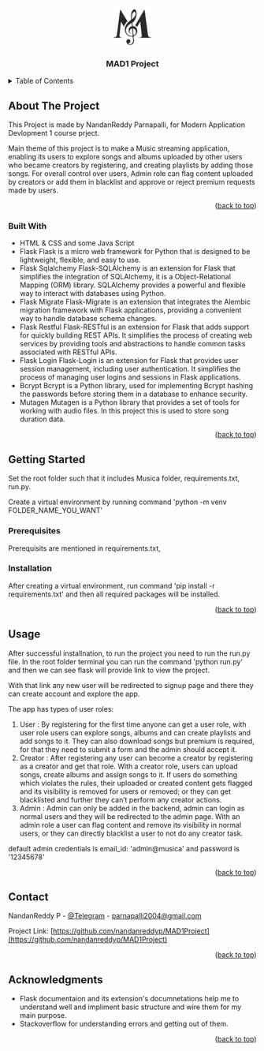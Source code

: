 <div align="center">
  <a href="https://github.com/nandanreddyp/Mad1Project">
    <img src="Musica/static/images/MusicaFavIcon.png" alt="Logo" width="80" height="80">
  </a>
 
  <h3 align="center">MAD1 Project </h3>
</div>

<!-- TABLE OF CONTENTS -->
<details>
  <summary>Table of Contents</summary>
  <ol>
    <li>
      <a href="#about-the-project">About The Project</a>
      <ul>
        <li><a href="#built-with">Built With</a></li>
      </ul>
    </li>
    <li>
      <a href="#getting-started">Getting Started</a>
      <ul>
        <li><a href="#prerequisites">Prerequisites</a></li>
        <li><a href="#installation">Installation</a></li>
      </ul>
    </li>
    <li><a href="#usage">Usage</a></li>
    <li><a href="#contact">Contact</a></li>
    <li><a href="#acknowledgments">Acknowledgments</a></li>
  </ol>
</details>



<!-- ABOUT THE PROJECT -->
## About The Project

This Project is made by NandanReddy Parnapalli, for Modern Application Devlopment 1 course prject.

Main theme of this project is to make a Music streaming application, enabling its users to explore
songs and albums uploaded by other users who became creators by registering, and creating playlists by
adding those songs. For overall control over users, Admin role can flag content uploaded by creators or
add them in blacklist and approve or reject premium requests made by users.

<p align="right">(<a href="#readme-top">back to top</a>)</p>


<!--BUILT WITH -->
### Built With

* HTML & CSS and some Java Script
* Flask
Flask is a micro web framework for Python that is designed to be lightweight, flexible, and
easy to use.
* Flask Sqlalchemy
Flask-SQLAlchemy is an extension for Flask that simplifies the integration of SQLAlchemy,
it is a Object-Relational Mapping (ORM) library. SQLAlchemy provides a powerful and
flexible way to interact with databases using Python.
* Flask Migrate
Flask-Migrate is an extension that integrates the Alembic migration framework with Flask
applications, providing a convenient way to handle database schema changes.
* Flask Restful
Flask-RESTful is an extension for Flask that adds support for quickly building REST APIs. It
simplifies the process of creating web services by providing tools and abstractions to
handle common tasks associated with RESTful APIs.
* Flask Login
Flask-Login is an extension for Flask that provides user session management, including
user authentication. It simplifies the process of managing user logins and sessions in Flask
applications.
* Bcrypt
Bcrypt is a Python library, used for implementing Bcrypt hashing the passwords before
storing them in a database to enhance security.
* Mutagen
Mutagen is a Python library that provides a set of tools for working with audio files. In this
project this is used to store song duration data.

<p align="right">(<a href="#readme-top">back to top</a>)</p>


<!-- GETTING STARTED -->
## Getting Started

Set the root folder such that it includes Musica folder, requirements.txt, run.py.

Create a virtual environment by running command 'python -m venv FOLDER_NAME_YOU_WANT'

### Prerequisites

Prerequisits are mentioned in requirements.txt,


### Installation

After creating a virtual environment, run command 'pip install -r requirements.txt' and then all required packages will be installed.

<p align="right">(<a href="#readme-top">back to top</a>)</p>


<!-- USAGE EXAMPLES -->
## Usage

After successful installnation, to run the project you need to run the run.py file.
In the root folder terminal you can run the command 'python run.py' and then we can see flask will provide link to view the project.

With that link any new user will be redirected to signup page and there they can create account and explore the app.

The app has types of user roles:
1. User : By registering for the first time anyone can get a user role, with user role users can
explore songs, albums and can create playlists and add songs to it. They can also download songs
but premium is required, for that they need to submit a form and the admin should accept it.
2. Creator : After registering any user can become a creator by registering as a creator and get that
role. With a creator role, users can upload songs, create albums and assign songs to it. If users do
something which violates the rules, their uploaded or created content gets flagged and its visibility
is removed for users or removed; or they can get blacklisted and further they can’t perform any
creator actions.
3. Admin : Admin can only be added in the backend, admin can login as normal users and they will
be redirected to the admin page. With an admin role a user can flag content and remove its
visibility in normal users, or they can directly blacklist a user to not do any creator task.

default admin credentials is email_id: 'admin@musica' and password is '12345678'


<p align="right">(<a href="#readme-top">back to top</a>)</p>




<!-- CONTACT -->
## Contact

NandanReddy P - [@Telegram](https://t.me/nandanreddyp) - parnapalli2004@gmail.com

Project Link: [https://github.com/nandanreddyp/MAD1Project](https://github.com/nandanreddyp/MAD1Project)

<p align="right">(<a href="#readme-top">back to top</a>)</p>



<!-- ACKNOWLEDGMENTS -->
## Acknowledgments

* Flask documentaion and its extension's documnetations help me to understand well and impliment basic structure and wire them for my main purpose.
* Stackoverflow for understanding errors and getting out of them.

<p align="right">(<a href="#readme-top">back to top</a>)</p>
